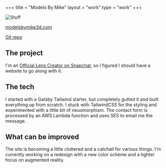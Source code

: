 +++
title = "Models By Mike"
layout = "work"
type = "work"
+++

![Stuff](/img/work/modelsbymike.png)

[modelsbymike3d.com](https://modelsbymike3d.com)

[Git repo](https://github.com/emptyport/models-by-mike)

## The project

I'm an [Official Lens Creator on Snapchat](https://lensstudio.snapchat.com/creator/Jn6NTlPetl3Iqtkd8MTNXQ), so I figured I should have a website to go along with it.

## The tech

I started with a Gatsby Tailwind starter, but completely gutted it and built everything up from scratch. I stuck with TailwindCSS for the styling and experimented with a little bit of neuomorphism. The contact form is processed by an AWS Lambda function and uses SES to email me the message.

## What can be improved

The site is becoming a little cluttered and a catchall for various things. I'm currently working on a redesign with a new color scheme and a tighter focus on augmented reality.
